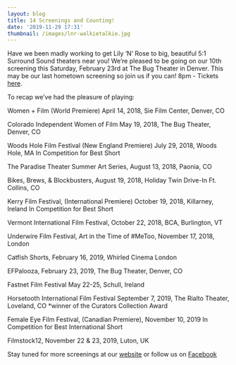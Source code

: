 ```yaml
---
layout: blog
title: 14 Screenings and Counting!
date: '2019-11-29 17:31'
thumbnail: /images/lnr-walkietalkie.jpg
---
```

Have we been madly working to get Lily ‘N’ Rose to big, beautiful 5:1 Surround Sound theaters near you! We’re pleased to be going on our 10th screening this Saturday, February 23rd at The Bug Theater in Denver. This may be our last hometown screening so join us if you can! 8pm - Tickets [here](https://www.facebook.com/events/775867979439113/?event_time_id=775868002772444?ti=icl).

To recap we’ve had the pleasure of playing:

Women + Film (World Premiere) April 14, 2018, Sie Film Center, Denver, CO

Colorado Independent Women of Film May 19, 2018, The Bug Theater, Denver, CO

Woods Hole Film Festival (New England Premiere) July 29, 2018, Woods Hole, MA In Competition for Best Short

The Paradise Theater Summer Art Series, August 13, 2018, Paonia, CO

Bikes, Brews, & Blockbusters, August 19, 2018, Holiday Twin Drive-In Ft. Collins, CO

Kerry Film Festival, (International Premiere) October 19, 2018, Killarney, Ireland In Competition for Best Short

Vermont International Film Festival, October 22, 2018, BCA, Burlington, VT

Underwire Film Festival, Art in the Time of #MeToo, November 17, 2018, London

Catfish Shorts, February 16, 2019, Whirled Cinema London

EFPalooza, February 23, 2019, The Bug Theater, Denver, CO

Fastnet Film Festival May 22-25, Schull, Ireland

Horsetooth International Film Festival September 7, 2019, The Rialto Theater, Loveland, CO *winner of the Curators Collection Award

Female Eye Film Festival, (Canadian Premiere), November 10, 2019 In Competition for Best International Short

Filmstock12, November 22 & 23, 2019, Luton, UK

Stay tuned for more screenings at our [website](https://www.lilynrosefilm.com/) or follow us on [Facebook](https://facebook.com/lilynrosefilm/)